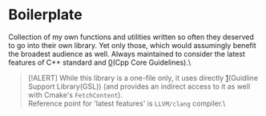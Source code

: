 # Boilerplate
Collection of my own functions and utilities written so often they deserved to go into their own library. Yet only those, which would assumingly benefit the broadest audience as well. Always maintained to consider the latest features of C++ standard and [0](Cpp Core Guidelines).\
> [!ALERT]
> While this library is a one-file only, it uses directly [1](Guidline Support Library(GSL)) (and provides an indirect access to it as well with Cmake's `FetchContent`).\
> Reference point for 'latest features' is `LLVM/clang` compiler.\

[0]: https://isocpp.github.io/CppCoreGuidelines/CppCoreGuidelines#main "Core Guidelines"
[1]: https://github.com/microsoft/GSL/tree/main?tab=readme-ov-file#readme "GSL"
